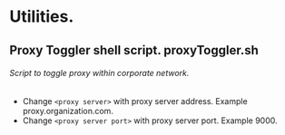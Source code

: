 # Utilities.
## Proxy Toggler shell script. proxyToggler.sh
###### Script to toggle proxy within corporate network.
- Change `<proxy server>` with proxy server address. Example proxy.organization.com.
- Change `<proxy server port>` with proxy server port. Example 9000.
